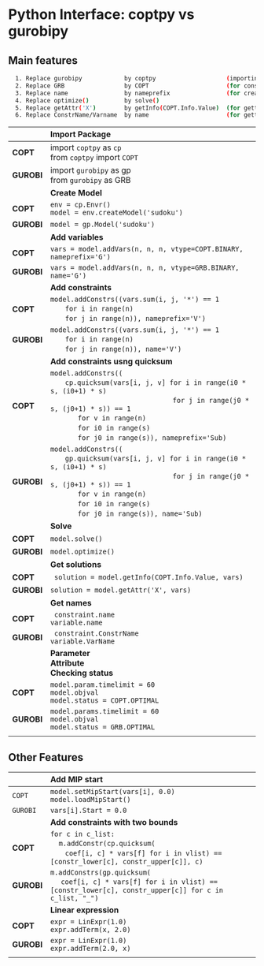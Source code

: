 # Python Interface: coptpy vs gurobipy


## Main features
```bash
  1. Replace gurobipy            by coptpy                    (importing pakcage)
  2. Replace GRB                 by COPT                      (for constant values)
  3. Replace name                by nameprefix                (for creating names)
  4. Replace optimize()          by solve() 
  5. Replace getAttr('X')        by getInfo(COPT.Info.Value)  (for getting solutions)
  6. Replace ConstrName/Varname  by name                      (for getting names)
```

|     |**Import Package**  |
|:--- | :---    |
|**COPT**| import `coptpy` as `cp` <br> from `coptpy` import `COPT` 
|**GUROBI**| import `gurobipy` as gp <br>  from `gurobipy` as GRB |
|     | **Create Model** |
|**COPT**   | ```env = cp.Envr()``` <br> ```model = env.createModel('sudoku')``` 
|**GUROBI**| ```model = gp.Model('sudoku')``` |
|     |**Add variables**  | 
|**COPT**  |``` vars = model.addVars(n, n, n, vtype=COPT.BINARY, nameprefix='G') ``` 
|**GUROBI**| ``` vars = model.addVars(n, n, n, vtype=GRB.BINARY, name='G') ``` |
|   |**Add constraints**|
|**COPT** | ```model.addConstrs((vars.sum(i, j, '*') == 1``` </br>&nbsp;&nbsp;&nbsp;&nbsp;&nbsp;&nbsp; ```for i in range(n)``` </br>&nbsp;&nbsp;&nbsp;&nbsp;&nbsp;&nbsp; ```for j in range(n)), nameprefix='V') ``` |
|**GUROBI**| ```model.addConstrs((vars.sum(i, j, '*') == 1``` </br>&nbsp;&nbsp;&nbsp;&nbsp;&nbsp;&nbsp; ```for i in range(n)``` </br>&nbsp;&nbsp;&nbsp;&nbsp;&nbsp;&nbsp; ```for j in range(n)), name='V') ``` |
| |**Add constraints usng quicksum** | 
|**COPT**| ```model.addConstrs((``` </br>&nbsp;&nbsp;&nbsp;&nbsp;&nbsp;&nbsp; ```cp.quicksum(vars[i, j, v] for i in range(i0 * s, (i0+1) * s)``` </br>&nbsp;&nbsp;&nbsp;&nbsp;&nbsp;&nbsp;&nbsp;&nbsp;&nbsp;&nbsp;&nbsp;&nbsp;&nbsp;&nbsp;&nbsp;&nbsp;&nbsp;&nbsp;&nbsp;&nbsp;&nbsp;&nbsp;&nbsp;&nbsp;&nbsp;&nbsp;&nbsp;&nbsp;&nbsp;&nbsp;&nbsp;&nbsp;&nbsp;&nbsp;&nbsp;&nbsp;&nbsp;&nbsp;&nbsp;&nbsp;&nbsp;&nbsp;&nbsp;&nbsp;&nbsp;&nbsp;&nbsp;&nbsp;&nbsp;&nbsp;&nbsp;&nbsp;&nbsp;&nbsp;&nbsp;&nbsp;&nbsp; ```for j in range(j0 * s, (j0+1) * s)) == 1``` </br>&nbsp;&nbsp;&nbsp;&nbsp;&nbsp;&nbsp;&nbsp;&nbsp;&nbsp;&nbsp;&nbsp;&nbsp; ```for v in range(n)``` </br>&nbsp;&nbsp;&nbsp;&nbsp;&nbsp;&nbsp;&nbsp;&nbsp;&nbsp;&nbsp;&nbsp;&nbsp; ```for i0 in range(s)``` </br>&nbsp;&nbsp;&nbsp;&nbsp;&nbsp;&nbsp;&nbsp;&nbsp;&nbsp;&nbsp;&nbsp;&nbsp; ```for j0 in range(s)), nameprefix='Sub)``` | 
|**GUROBI**| ```model.addConstrs((``` </br>&nbsp;&nbsp;&nbsp;&nbsp;&nbsp;&nbsp; ```gp.quicksum(vars[i, j, v] for i in range(i0 * s, (i0+1) * s)``` </br>&nbsp;&nbsp;&nbsp;&nbsp;&nbsp;&nbsp;&nbsp;&nbsp;&nbsp;&nbsp;&nbsp;&nbsp;&nbsp;&nbsp;&nbsp;&nbsp;&nbsp;&nbsp;&nbsp;&nbsp;&nbsp;&nbsp;&nbsp;&nbsp;&nbsp;&nbsp;&nbsp;&nbsp;&nbsp;&nbsp;&nbsp;&nbsp;&nbsp;&nbsp;&nbsp;&nbsp;&nbsp;&nbsp;&nbsp;&nbsp;&nbsp;&nbsp;&nbsp;&nbsp;&nbsp;&nbsp;&nbsp;&nbsp;&nbsp;&nbsp;&nbsp;&nbsp;&nbsp;&nbsp;&nbsp;&nbsp;&nbsp; ```for j in range(j0 * s, (j0+1) * s)) == 1``` </br>&nbsp;&nbsp;&nbsp;&nbsp;&nbsp;&nbsp;&nbsp;&nbsp;&nbsp;&nbsp;&nbsp;&nbsp; ```for v in range(n)``` </br>&nbsp;&nbsp;&nbsp;&nbsp;&nbsp;&nbsp;&nbsp;&nbsp;&nbsp;&nbsp;&nbsp;&nbsp; ```for i0 in range(s)``` </br>&nbsp;&nbsp;&nbsp;&nbsp;&nbsp;&nbsp;&nbsp;&nbsp;&nbsp;&nbsp;&nbsp;&nbsp; ```for j0 in range(s)), name='Sub)``` |
||**Solve** | 
|**COPT**| ```model.solve()``` | 
|**GUROBI** |```model.optimize()``` |
||**Get solutions** | 
|**COPT**| ``` solution = model.getInfo(COPT.Info.Value, vars)``` |
|**GUROBI**| ```solution = model.getAttr('X', vars)``` |
||**Get names** | 
|**COPT**| ``` constraint.name``` <br> ```variable.name``` |
|**GUROBI**| ``` constraint.ConstrName``` <br> ```variable.VarName``` |
||**Parameter**<br>**Attribute**<br>**Checking status** | 
|**COPT** |```model.param.timelimit = 60``` <br> ```model.objval``` <br> ```model.status = COPT.OPTIMAL``` | 
|**GUROBI** | ```model.params.timelimit = 60``` <br> ```model.objval``` <br> ```model.status = GRB.OPTIMAL``` |
| | | |

## Other Features

|     | **Add MIP start**  |
|:--- | :---    |
|`COPT`| ```model.setMipStart(vars[i], 0.0)``` <br> ```model.loadMipStart()``` | 
|`GUROBI` |```vars[i].Start = 0.0``` |
| |**Add constraints with two bounds**| 
|**COPT** | ```for c in c_list:``` </br>&nbsp;&nbsp;&nbsp;&nbsp;```m.addConstr(cp.quicksum(``` </br>&nbsp;&nbsp;&nbsp;&nbsp;&nbsp;&nbsp; ```coef[i, c] * vars[f] for i in vlist) == [constr_lower[c], constr_upper[c]], c)``` |
|**GUROBI** | ```m.addConstrs(gp.quicksum(``` </br>&nbsp;&nbsp;&nbsp;&nbsp; ```coef[i, c] * vars[f] for i in vlist) == [constr_lower[c], constr_upper[c]] for c in c_list, "_")``` |
||**Linear expression** | 
|**COPT** |```expr = LinExpr(1.0)``` <br> ```expr.addTerm(x, 2.0)``` |
|**GUROBI** | ```expr = LinExpr(1.0)``` <br> ```expr.addTerm(2.0, x)``` |
| | | |
